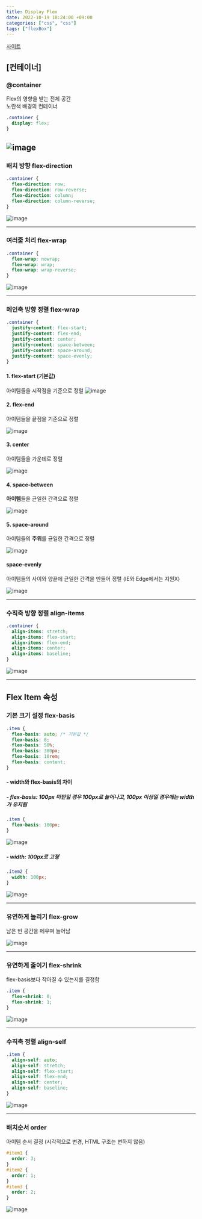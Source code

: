 ```yaml
---
title: Display Flex
date: 2022-10-19 18:24:00 +09:00
categories: ["css", "css"]
tags: ["flexBox"]
---
```


[사이트](https://hyemin12.github.io/css-flexbox/#section1)

## [컨테이너]

### @container

Flex의 영향을 받는 전체 공간  
노란색 배경의 컨테이너

```css
.container {
  display: flex;
}
```

## ![image](https://github.com/hyemin12/vanilla-starbucks-app/assets/66300732/3ff27088-45b4-4e02-8b3d-4d304258654a)

### 배치 방향 flex-direction

```css
.container {
  flex-direction: row;
  flex-direction: row-reverse;
  flex-direction: column;
  flex-direction: column-reverse;
}
```

![image](https://github.com/hyemin12/vanilla-starbucks-app/assets/66300732/ec7c9d54-d8d0-4cdc-a1ff-13cc4db40dd0)

---

### 여러줄 처리 flex-wrap

```css
.container {
  flex-wrap: nowrap;
  flex-wrap: wrap;
  flex-wrap: wrap-reverse;
}
```

![image](https://github.com/hyemin12/vanilla-starbucks-app/assets/66300732/ac80be47-f51d-4877-87c0-70f64b6d43b7)

---

### 메인축 방향 정렬 flex-wrap

```css
.container {
  justify-content: flex-start;
  justify-content: flex-end;
  justify-content: center;
  justify-content: space-between;
  justify-content: space-around;
  justify-content: space-evenly;
}
```

#### 1. flex-start (기본값)

아이템들을 시작점을 기준으로 정렬
![image](https://github.com/hyemin12/vanilla-starbucks-app/assets/66300732/41479de1-7375-4658-8c8a-438170bad280)

#### 2. flex-end

아이템들을 끝점을 기준으로 정렬

![image](https://github.com/hyemin12/vanilla-starbucks-app/assets/66300732/7757ab79-d26c-4019-8e6c-17de999bf490)

#### 3. center

아이템들을 가운데로 정렬

![image](https://github.com/hyemin12/vanilla-starbucks-app/assets/66300732/89da0824-c16a-4104-92c8-a8a73c5a72b1)

#### 4. space-between

**아이템**들을 균일한 간격으로 정렬

![image](https://github.com/hyemin12/vanilla-starbucks-app/assets/66300732/87d1bb6a-4d71-429b-8fa8-fe2c34d550f0)

#### 5. space-around

아이템들의 **주위**를 균일한 간격으로 정렬

![image](https://github.com/hyemin12/vanilla-starbucks-app/assets/66300732/206b4824-42c5-433e-916a-064692badfca)

#### space-evenly

아이템들의 사이와 양끝에 균일한 간격을 만들어 정렬 (IE와 Edge에서는 지원X)

![image](https://github.com/hyemin12/vanilla-starbucks-app/assets/66300732/8fb01d44-95b9-4038-bb6c-637e19360f0e)

---

### 수직축 방향 정렬 align-items

```css
.container {
  align-items: stretch;
  align-items: flex-start;
  align-items: flex-end;
  align-items: center;
  align-items: baseline;
}
```

![image](https://github.com/hyemin12/vanilla-starbucks-app/assets/66300732/0f9558a5-da81-41df-9ee8-58053db07688)

---

## Flex Item 속성

### 기본 크기 설정 flex-basis

```css
.item {
  flex-basis: auto; /* 기본값 */
  flex-basis: 0;
  flex-basis: 50%;
  flex-basis: 300px;
  flex-basis: 10rem;
  flex-basis: content;
}
```

#### - width와 flex-basis의 차이

##### - flex-basis: 100px 미만일 경우 100px로 늘어나고, 100px 이상일 경우에는 width가 유지됨

```css
.item {
  flex-basis: 100px;
}
```

![image](https://github.com/hyemin12/vanilla-starbucks-app/assets/66300732/979ba166-c3bb-4e72-92a4-668918527afa)

##### - width: 100px로 고정

```css
.item2 {
  width: 100px;
}
```

![image](https://github.com/hyemin12/vanilla-starbucks-app/assets/66300732/6cfed495-48fa-4e4a-9dbf-7748a0d80904)

---

### 유연하게 늘리기 flex-grow

남은 빈 공간을 메우며 늘어남

![image](https://github.com/hyemin12/vanilla-starbucks-app/assets/66300732/e45dc378-c3b8-46fb-b1d4-41655465fc70)

---

### 유연하게 줄이기 flex-shrink

flex-basis보다 작아질 수 있는지를 결정함

```css
.item {
  flex-shrink: 0;
  flex-shrink: 1;
}
```

![image](https://github.com/hyemin12/vanilla-starbucks-app/assets/66300732/42b71b09-96f4-48d3-ad57-8f326584e604)

---

### 수직축 정렬 align-self

```css
.item {
  align-self: auto;
  align-self: stretch;
  align-self: flex-start;
  align-self: flex-end;
  align-self: center;
  align-self: baseline;
}
```

![image](https://github.com/hyemin12/vanilla-starbucks-app/assets/66300732/b7003fb1-bd06-418b-b91f-4b93c7e22ea3)

---

### 배치순서 order

아이템 순서 결정 (시각적으로 변경, HTML 구조는 변하지 않음)

```css
#item1 {
  order: 3;
}
#item2 {
  order: 1;
}
#item3 {
  order: 2;
}
```

![image](https://github.com/hyemin12/vanilla-starbucks-app/assets/66300732/dca59a08-cfc5-4b7f-a382-25658c4e3cc2)
